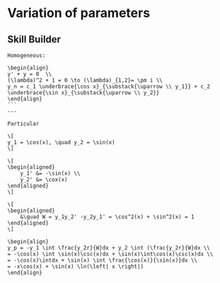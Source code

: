 # Variation of parameters
## Skill Builder

````{ (d) } $y''+ y = \csc(y)$ , $ y\frac{\pi}{2}= y'\frac{\pi}{2}= 0$
Homogeneous:

\begin{align}
y' + y = 0  \\
(\lambda)^2 + 1 = 0 \to (\lambda)_{1,2}= \pm i \\
y_n = c_1 \underbrace{\cos x}_{\substack{\uparrow \\ y_1}} + c_2 \underbrace{\sin x}_{\substack{\uparrow \\ y_2}}
\end{align}
```
---

Particular

\[
y_1 = \cos(x), \quad y_2 = \sin(x)
\]

\[
\begin{aligned}
    y_1' &= -\sin(x) \\
    y_2' &= \cox(x)
\end{aligned}
\]

\[
\begin{aligned}
    &\quad W = y_1y_2' -y_2y_1' = \cos^2(x) + \sin^2(x) = 1
\end{aligned}
\]

\begin{align}
y_p = -y_1 \int \frac{y_2r}{W}dx + y_2 \int (\frac{y_2r}{W}dx \\
= -\cos(x) \int \sin(x)\csc(x)dx + \sin(x)\int\cos(x)\csc(x)dx \\
= -\cos(x)\intdx + \sin(x) \int \frac{\cos(x)}{\sin(x)}dx \\
= -x\cos(x) + \sin(x) \ln(\left| x \right|)
\end{align}
